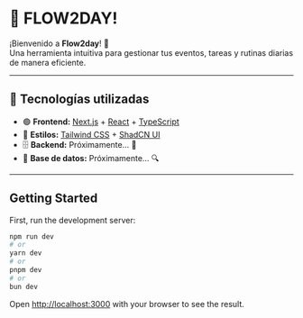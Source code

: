 # 📅 FLOW2DAY!

¡Bienvenido a **Flow2day**! 🎉  
Una herramienta intuitiva para gestionar tus eventos, tareas y rutinas diarias de manera eficiente.  

---

## 🚀 Tecnologías utilizadas

- 🟢 **Frontend:** [Next.js](https://nextjs.org/) + [React](https://react.dev/) + [TypeScript](https://www.typescriptlang.org/)  
- 🎨 **Estilos:** [Tailwind CSS](https://tailwindcss.com/) + [ShadCN UI](https://ui.shadcn.com/)  
- 🗄️ **Backend:** Próximamente... 🔧  
- 💾 **Base de datos:** Próximamente... 🔍  

---
## Getting Started

First, run the development server:

```bash
npm run dev
# or
yarn dev
# or
pnpm dev
# or
bun dev
```

Open [http://localhost:3000](http://localhost:3000) with your browser to see the result.

